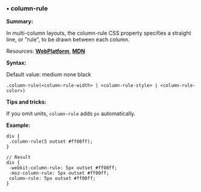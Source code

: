 ### <a name="column-rule"></a> &#8226; column-rule
**Summary:**

In multi-column layouts, the column-rule CSS property specifies a straight line, or "rule", to be drawn between each column.

Resources: **[WebPlatform](http://docs.webplatform.org/wiki/css/properties/column-rule)**, **[MDN](https://developer.mozilla.org/en-US/docs/Web/CSS/column-rule)**

**Syntax:**

Default value: medium none black

    .column-rule(<column-rule-width> | <column-rule-style> | <column-rule-color>)

**Tips and tricks:**

  If you omit units, `column-rule` adds `px` automatically. 
  
**Example:**

    div {
     .column-rule(5 outset #ff00ff);
    }
    
    // Result
    div {
     -webkit-column-rule: 5px outset #ff00ff;
     -moz-column-rule: 5px outset #ff00ff;
     column-rule: 5px outset #ff00ff;
    } 


